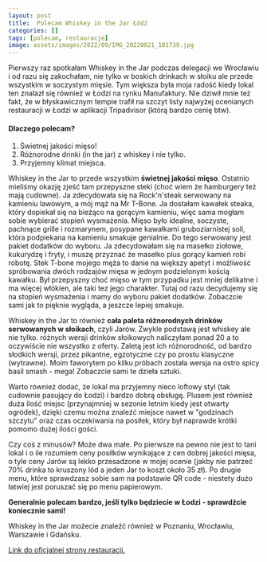```yaml
---
layout: post
title:  Polecam Whiskey in the Jar Łódź
categories: []
tags: [polecam, restauracje]
image: assets/images/2022/09/IMG_20220821_181739.jpg
---
```

Pierwszy raz spotkałam Whiskey in the Jar podczas delegacji we Wrocławiu i od razu się zakochałam, nie tylko w boskich drinkach w słoiku ale przede wszystkim w soczystym mięsie. Tym większa była moja radość kiedy lokal ten znalazł się również w Łodzi na rynku Manufaktury. Nie dziwił mnie też fakt, że w błyskawicznym tempie trafił na szczyt listy najwyżej ocenianych restauracji w Łodzi w aplikacji Tripadvisor (którą bardzo cenię btw).

#### Dlaczego polecam?

1. Świetnej jakości mięso!
2. Różnorodne drinki (in the jar) z whiskey i nie tylko.
3. Przyjemny klimat miejsca.

Whiskey in the Jar to przede wszystkim **świetnej jakości mięso**. Ostatnio mieliśmy okazję zjeść tam przepyszne steki (choć wiem że hamburgery też mają cudowne). Ja zdecydowała się na Rock'n'steak serwowany na kamieniu lawowym, a mój mąż na Mr T-Bone. Ja dostałam kawałek steaka, który dopiekał się na bieżąco na gorącym kamieniu, więc sama mogłam sobie wybierać stopień wysmażenia. Mięso było idealne, soczyste, pachnące grille i rozmarynem, posypane kawałkami gruboziarnistej soli, która podpiekana na kamieniu smakuje genialnie. Do tego serwowany jest pakiet dodatków do wyboru. Ja zdecydowałam się na masełko ziołowe, kukurydzę i fryty, i muszę przyznać że masełko plus gorący kamień robi robotę. Stek T-bone mojego męża to danie na większy apetyt i możliwość spróbowania dwóch rodzajów mięsa w jednym podzielonym kością kawałku. Był przepyszny choć mięso w tym przypadku jest mniej delikatne i ma więcej włókien, ale taki tez jego charakter. Tutaj od razu decydujemy się na stopień wysmażenia i mamy do wyboru pakiet dodatków. Zobaczcie sami jak to pięknie wygląda, a jeszcze lepiej smakuje.

Whiskey in the Jar to również **cała paleta różnorodnych drinków serwowanych w słoikach**, czyli Jarów. Zwykle podstawą jest whiskey ale nie tylko. różnych wersji drinków słoikowych naliczyłam ponad 20 a to oczywiście nie wszystko z oferty. Zaletą jest ich różnorodność, od bardzo słodkich wersji, przez pikantne, egzotyczne czy po prostu klasyczne (wytrawne). Moim faworytem po kilku próbach została wersja na ostro spicy basil smash - mega! Zobaczcie sami te dzieła sztuki.

Warto również dodać, że lokal ma przyjemny nieco loftowy styl (tak cudownie pasujący do Łodzi) i bardzo dobrą obsługę. Plusem jest również duża ilość miejsc (przynajmniej w sezonie letnim kiedy jest otwarty ogródek), dzięki czemu można znaleźć miejsce nawet w "godzinach szczytu" oraz czas oczekiwania na posiłek, który był naprawde krótki pomomo dużej ilości gości.

Czy coś z minusów? Może dwa małe. Po pierwsze na pewno nie jest to tani lokal i o ile rozumiem ceny posiłków wynikające z cen dobrej jakości mięsa,  o tyle ceny Jarów są lekko przesadzone w mojej ocenie (jakby nie patrzeć 70% drinka to kruszony lód a jeden Jar to koszt około 35 zł). Po drugie menu, które sprawdzasz sobie sam na podstawie QR code - niestety dużo łatwiej jest poruszać się po menu papierowym.

**Generalnie polecam bardzo, jeśli tylko będziecie w Łodzi - sprawdźcie koniecznie sami!**

Whiskey in the Jar możecie znaleźć również w Poznaniu, Wrocławiu, Warszawie i Gdańsku.

[Link do oficjalnej strony restauracji.](https://whiskeyinthejar.pl/)
    